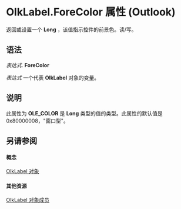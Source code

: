
# OlkLabel.ForeColor 属性 (Outlook)

返回或设置一个 **Long** ，该值指示控件的前景色。读/写。


## 语法

 _表达式_. **ForeColor**

 _表达式_ 一个代表 **OlkLabel** 对象的变量。


## 说明

此属性为 **OLE_COLOR** 是 **Long** 类型的值的类型。此属性的默认值是 0x80000008，"窗口型"。


## 另请参阅


#### 概念


[OlkLabel 对象](52e5bbb2-4b22-f308-d5d4-1a1eafad2f48.md)
#### 其他资源


[OlkLabel 对象成员](fdab75ca-86a1-d3c3-b60c-b4dc3267cd6c.md)
